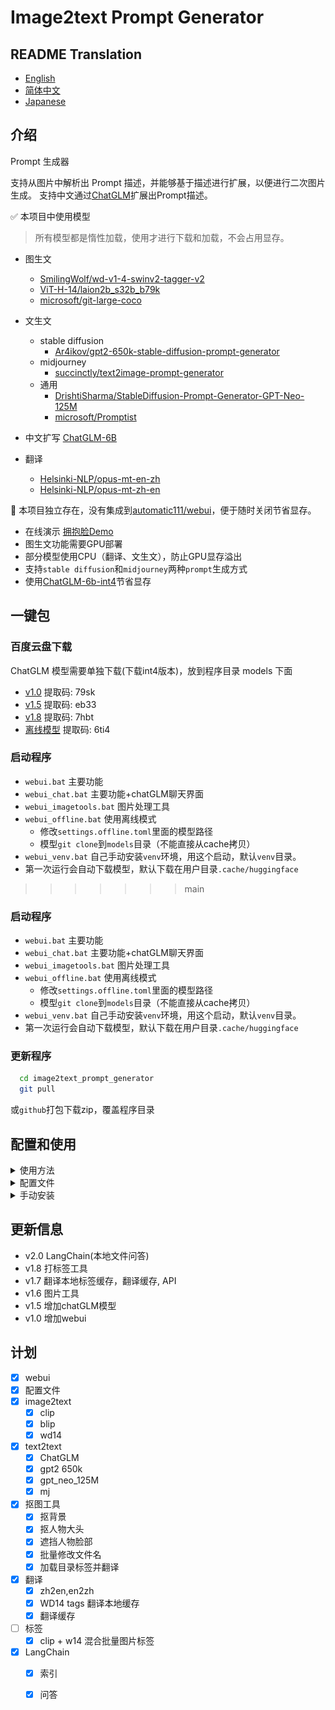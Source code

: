 # Image2text Prompt Generator

## README Translation

- [English](README.en.md)
- [简体中文](README.md)
- [Japanese](README.ja.md)

## 介绍

Prompt 生成器

支持从图片中解析出 Prompt 描述，并能够基于描述进行扩展，以便进行二次图片生成。
支持中文通过[ChatGLM](https://github.com/THUDM/ChatGLM-6B)扩展出Prompt描述。

✅ 本项目中使用模型

> 所有模型都是惰性加载，使用才进行下载和加载，不会占用显存。

* 图生文
    * [SmilingWolf/wd-v1-4-swinv2-tagger-v2](https://huggingface.co/SmilingWolf/wd-v1-4-swinv2-tagger-v2)
    * [ViT-H-14/laion2b_s32b_b79k](https://huggingface.co/ViT-H-14/laion2b_s32b_b79k)
    * [microsoft/git-large-coco](https://huggingface.co/microsoft/git-large-coco)

* 文生文
    * stable diffusion
        * [Ar4ikov/gpt2-650k-stable-diffusion-prompt-generator](https://huggingface.co/Ar4ikov/gpt2-650k-stable-diffusion-prompt-generator)
    * midjourney
        * [succinctly/text2image-prompt-generator](https://huggingface.co/succinctly/text2image-prompt-generator)
    * 通用
        * [DrishtiSharma/StableDiffusion-Prompt-Generator-GPT-Neo-125M](https://huggingface.co/DrishtiSharma/StableDiffusion-Prompt-Generator-GPT-Neo-125M)
        * [microsoft/Promptist](https://huggingface.co/microsoft/Promptist)

* 中文扩写 [ChatGLM-6B](https://github.com/THUDM/ChatGLM-6B)
* 翻译
    * [Helsinki-NLP/opus-mt-en-zh](https://huggingface.co/Helsinki-NLP/opus-mt-en-zh)
    * [Helsinki-NLP/opus-mt-zh-en](https://huggingface.co/Helsinki-NLP/opus-mt-zh-en)

🚩 本项目独立存在，没有集成到[automatic111/webui](https://github.com/AUTOMATIC1111/stable-diffusion-webui)，便于随时关闭节省显存。

* 在线演示 [拥抱脸Demo](https://huggingface.co/spaces/hahahafofo/image2text_prompt_generator)
* 图生文功能需要GPU部署
* 部分模型使用CPU（翻译、文生文），防止GPU显存溢出
* 支持`stable diffusion`和`midjourney`两种`prompt`生成方式
* 使用[ChatGLM-6b-int4](https://huggingface.co/THUDM/chatglm-6b-int4)节省显存

## 一键包

### 百度云盘下载

ChatGLM 模型需要单独下载(下载int4版本)，放到程序目录 models 下面

* [v1.0](https://pan.baidu.com/s/1pKtpPmiuliX7rf0z-5HY_w?pwd=79sk) 提取码: 79sk
* [v1.5](https://pan.baidu.com/s/1vMzDGbtTO0-CD7wk-4GrcQ?pwd=eb33) 提取码: eb33
* [v1.8](https://pan.baidu.com/s/1bup8Oa56e_S4andbU8wk0g?pwd=7hbt) 提取码: 7hbt
* [离线模型](https://pan.baidu.com/s/1_Hs-MRjSxg0gaIRDaUTD8Q?pwd=6ti4) 提取码: 6ti4

### 启动程序

* `webui.bat` 主要功能
* `webui_chat.bat`  主要功能+chatGLM聊天界面
* `webui_imagetools.bat` 图片处理工具
* `webui_offline.bat` 使用离线模式
    * 修改`settings.offline.toml`里面的模型路径
    * 模型`git clone`到`models`目录（不能直接从cache拷贝）
* `webui_venv.bat` 自己手动安装`venv`环境，用这个启动，默认`venv`目录。
* 第一次运行会自动下载模型，默认下载在用户目录`.cache/huggingface`
>>>>>>> main

### 启动程序

* `webui.bat` 主要功能
* `webui_chat.bat`  主要功能+chatGLM聊天界面
* `webui_imagetools.bat` 图片处理工具
* `webui_offline.bat` 使用离线模式
    * 修改`settings.offline.toml`里面的模型路径
    * 模型`git clone`到`models`目录（不能直接从cache拷贝）
* `webui_venv.bat` 自己手动安装`venv`环境，用这个启动，默认`venv`目录。
* 第一次运行会自动下载模型，默认下载在用户目录`.cache/huggingface`

### 更新程序

```bash
  cd image2text_prompt_generator
  git pull
```

或`github`打包下载zip，覆盖程序目录

## 配置和使用

<details>
<summary>使用方法</summary>


### prompt优化模型

* `mircosoft` 生成简单描述 (`stable diffusion`)
* `mj` 生成随机描述 (`midjourney`)
* `gpt2 650k` 和 `gpt_neo_125M` 生成更复杂的描述

![img.png](./img/param.png)

### 文生文

* 中文翻译到英文
* 中文通过[ChatGLM-6b-int4](https://huggingface.co/THUDM/chatglm-6b-int4)扩写为复杂描述
* 翻译为英文
* 通过prompt优化模型生成

![img.png](./img/text2text.png)

### 图生文

* clip 用于 多人，场景复杂,占用显存高(>8G)
* blip 用于 人物和场景简单
* wd14 用于 人物
* prompt 生成会自动合并 blip或clip + wd14

![img.png](./img/image2text.png)

## 图片处理工具

* 批量扣背景
* 糊脸（炼衣服用）
* 扣大头
* 批量改名（正则）
* 打标签 （Clip+W14标签和翻译）

![img.png](./img/imagetools.png)
![img.png](./img/imagetools.tags.png)

## chatglm 生成

### 硬件需求

| **量化等级**  | **最低 GPU 显存**（推理） | **最低 GPU 显存**（高效参数微调） |
|-----------|-------------------|-----------------------|
| FP16（无量化） | 13 GB             | 14 GB                 |
| INT8      | 8 GB              | 9 GB                  |
| INT4      | 6 GB              | 7 GB                  |

![img.png](./img/chatglm.png)

## 浏览器插件

来源于 `chatGPTBox` 项目，修改部分提示词语

* 使用 `api.bat` 启动

* 配置 `chatGPTBox` 插件为 自定义模型 `http://localhost:8000/chat/completions`

* 在[release](https://github.com/zhongpei/image2text_prompt_generator/releases)里面下载插件
* [修改版插件](https://github.com/zhongpei/chatGPTBox)

### 浏览器加载插件
![img.png](./img/chrome_ex.png)

## 限制

* 不支持`cuda`，不建议使用clip
* 显存<6G, 不建议使用ChatGLM

</details>

<details>
<summary>配置文件</summary>


### 配置文件

`settings.toml`

```toml
[server]
port = 7869 # 端口
host = '127.0.0.1' # 局域网访问需要改成 "0.0.0.0"
enable_queue = true # chat功能需要开启，如错误，需要关闭代理
queue_size = 10
show_api = false
debug = true

[chatglm]
model = "THUDM/chatglm-6b-int4" # THUDM/chatglm-6b-int4 THUDM/chatglm-6b-int8 THUDM/chatglm-6b

# 本地模型
# model = "./models/chatglm-6b-int8" 

device = "cuda" # cpu mps cuda
enable_chat = false # 是否启用聊天功能
local_files_only = false # 是否只使用本地模型
```

## 离线模型

请参考 [ChatGLM本地加载模型](https://github.com/THUDM/ChatGLM-6B#从本地加载模型)
模型`git clone`到`models`目录（不能直接从`cache`拷贝），然后修改`settings-offline.toml`里面的模型路径

* windows路径最好使用绝对路径，不要包含中文
* linux/mac路径可以使用相对路径
* 模型目录结构参考

![img.png](./img/setting.offline.png)

`settings-offline.toml`

```toml
[generator]
enable = true # 是否启用generator功能
device = "cuda" # cpu mps cuda
fix_sd_prompt = true # 是否修复sd prompt
# models
microsoft_model = "./Promptist"
gpt2_650k_model = "./gpt2-650k-stable-diffusion-prompt-generator"
gpt_neo_125m_model = "./StableDiffusion-Prompt-Generator-GPT-Neo-125M"
mj_model = "./text2image-prompt-generator"
local_files_only = true # 是否只使用本地模型


[translate]
enable = true # 是否启用翻译功能
device = "cuda" # cpu mps cuda
local_files_only = true # 是否只使用本地模型
zh2en_model = "./models/opus-mt-zh-en"
en2zh_model = "./models/opus-mt-en-zh"

cache_dir = "./data/translate_cache" # 翻译缓存目录

[chatglm]
# 本地模型 https://github.com/THUDM/ChatGLM-6B#从本地加载模型
model = ".\\models\\chatglm-6b-int4" # ./chatglm-6b-int4 ./chatglm-6b-int8 ./chatglm-6b
## windows 绝对路径配置方法
# model = "E:\\zhangsan\\models\\chatglm-6b-int4" 
device = "cuda" # cpu mps cuda
enable_chat = true # 是否启用聊天功能
local_files_only = true # 是否只使用本地模型


```

## hg cache 配置

防止c盘沾满，可以配置`cache`目录到其他盘

![img.png](./img/hg_cache.png)

</details>

<details>
<summary>手动安装</summary>

## 手动安装

首先，确保您的计算机已经安装了 `Python3.10`。如果您尚未安装
Python，请前往官方网站（https://www.python.org/downloads/）下载并安装最新版本的
`Python3.10`。
接着，下载并解压缩我们的工具安装包。
打开命令行窗口（Windows 用户可以按下 Win + R 键，在运行框中输入 “cmd” 并按下回车键打开命令行窗口），并进入到工具安装包所在的目录。
在命令行窗口中输入以下命令安装所需的依赖项：

```bash
git clone https://huggingface.co/spaces/hahahafofo/image2text_prompt_generator
cd image2text_prompt_generator

# 建立虚拟环境
python -m "venv" venv
# 激活环境 linux & mac 
./venv/bin/activate
# 激活环境 windows
.\venv\Scripts\activate


# gpu 加速
pip install torch==2.0.0+cu118 torchvision==0.15.1+cu118 --extra-index-url https://download.pytorch.org/whl/cu118

pip install --upgrade -r requirements.txt
  
```

这将自动安装所需的 Python 依赖项。
安装完成后，您可以运行以下命令启动工具：

```bash
# 激活环境 linux & mac
./venv/bin/activate
# 激活环境 windows
.\venv\Scripts\activate

# 运行程序
python app.py
    
```

这将启动工具并在您的浏览器中打开工具的主页。如果您的浏览器没有自动打开，请手动输入以下网址：http://localhost:7869/
工具现在已经成功安装并启动了。您可以按照工具的说明文档，开始使用它来处理您的图片数据。

</details>

## 更新信息
* v2.0 LangChain(本地文件问答)
* v1.8 打标签工具
* v1.7 翻译本地标签缓存，翻译缓存, API
* v1.6 图片工具
* v1.5 增加chatGLM模型
* v1.0 增加webui

## 计划

* [X] webui
* [X] 配置文件
* [X] image2text
    * [X] clip
    * [X] blip
    * [X] wd14
* [X] text2text
    * [X] ChatGLM
    * [X] gpt2 650k
    * [X] gpt_neo_125M
    * [X] mj
* [X] 抠图工具
    * [X] 抠背景
    * [X] 抠人物大头
    * [X] 遮挡人物脸部
    * [X] 批量修改文件名
    * [X] 加载目录标签并翻译
* [X] 翻译
    * [X] zh2en,en2zh
    * [X] WD14 tags 翻译本地缓存
    * [X] 翻译缓存
* [ ] 标签
    * [X] clip + w14 混合批量图片标签
* [X] LangChain
    * [X] 索引
    * [X] 问答

